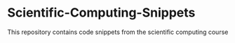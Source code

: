 # Scientific-Computing-Snippets
This repository contains code snippets from the scientific computing course

